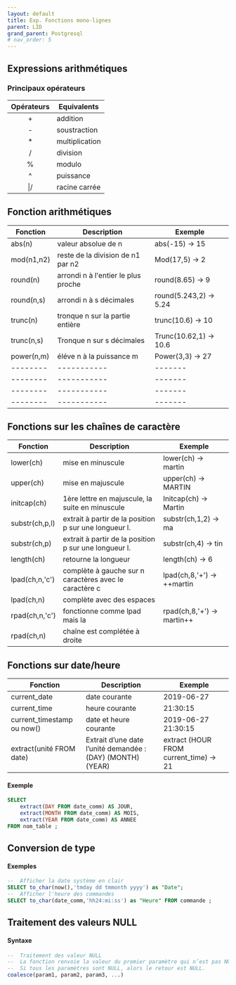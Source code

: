 ```yaml
---
layout: default
title: Exp. Fonctions mono-lignes
parent: LID
grand_parent: Postgresql
# nav_order: 5
---
```


## Expressions arithmétiques

### Principaux opérateurs

| Opérateurs | Equivalents    |
| :--------: | -------------- |
|     +      | addition       |
|     -      | soustraction   |
|     \*     | multiplication |
|     /      | division       |
|     %      | modulo         |
|     ^      | puissance      |
|    \|/     | racine carrée  |

## Fonction arithmétiques

| Fonction   | Description                         | Exemple               |
| ---------- | ----------------------------------- | --------------------- |
| abs(n)     | valeur absolue de n                 | abs(-15) → 15         |
| mod(n1,n2) | reste de la division de n1 par n2   | Mod(17,5) → 2         |
| round(n)   | arrondi n à l'entier le plus proche | round(8.65) → 9       |
| round(n,s) | arrondi n à s décimales             | round(5.243,2) → 5.24 |
| trunc(n)   | tronque n sur la partie entière     | trunc(10.6) → 10      |
| trunc(n,s) | Tronque n sur s décimales           | Trunc(10.62,1) → 10.6 |
| power(n,m) | éléve n à la puissance m            | Power(3,3) → 27       |
| --------   | -----------                         | -------               |
| --------   | -----------                         | -------               |
| --------   | -----------                         | -------               |
| --------   | -----------                         | -------               |

## Fonctions sur les chaînes de caractère

| Fonction       | Description                                            | Exemple                   |
| -------------- | ------------------------------------------------------ | ------------------------- |
| lower(ch)      | mise en minuscule                                      | lower(ch) → martin        |
| upper(ch)      | mise en majuscule                                      | upper(ch) → MARTIN        |
| initcap(ch)    | 1ère lettre en majuscule, la suite en minuscule        | Initcap(ch) → Martin      |
| substr(ch,p,l) | extrait à partir de la position p sur une longueur l.  | substr(ch,1,2) → ma       |
| substr(ch,p)   | extrait à partir de la position p sur une longueur l.  | substr(ch,4) → tin        |
| length(ch)     | retourne la longueur                                   | length(ch) → 6            |
| lpad(ch,n,'c') | complète à gauche sur n caractères avec le caractère c | lpad(ch,8,'+') → ++martin |
| lpad(ch,n)     | complète avec des espaces                              |                           |
| rpad(ch,n,'c') | fonctionne comme lpad mais la                          | rpad(ch,8,'+') → martin++ |
| rpad(ch,n)     | chaîne est complétée à droite                          |                           |

## Fonctions sur date/heure

| Fonction                   | Description                                                | Exemple                               |
| -------------------------- | ---------------------------------------------------------- | ------------------------------------- |
| current_date               | date courante                                              | 2019-06-27                            |
| current_time               | heure courante                                             | 21:30:15                              |
| current_timestamp ou now() | date et heure courante                                     | 2019-06-27 21:30:15                   |
| extract(unité FROM date)   | Extrait d’une date l’unité demandée : (DAY) (MONTH) (YEAR) | extract (HOUR FROM current_time) → 21 |

#### Exemple

```sql
SELECT
    extract(DAY FROM date_comm) AS JOUR,
    extract(MONTH FROM date_comm) AS MOIS,
    extract(YEAR FROM date_comm) AS ANNEE
FROM nom_table ;
```

## Conversion de type

#### Exemples

```sql
--  Afficher la date système en clair
SELECT to_char(now(),'tmday dd tmmonth yyyy') as "Date";
--  Afficher l'heure des commandes
SELECT to_char(date_comm,'hh24:mi:ss') as "Heure" FROM commande ;
```

## Traitement des valeurs NULL

#### Syntaxe

```sql
--  Traitement des valeur NULL
--  La fonction renvoie la valeur du premier paramètre qui n’est pas NULL
--  Si tous les paramètres sont NULL, alors le retour est NULL.
coalesce(param1, param2, param3, ...)
```
